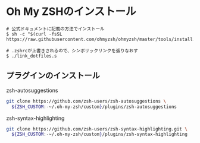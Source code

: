 # Oh My ZSHのインストール

```shell
# 公式ドキュメントに記載の方法でインストール
$ sh -c "$(curl -fsSL https://raw.githubusercontent.com/ohmyzsh/ohmyzsh/master/tools/install.sh)"

# .zshrcが上書きされるので、シンボリックリンクを張りなおす
$ ./link_dotfiles.s
```

## プラグインのインストール

zsh-autosuggestions

```bash
git clone https://github.com/zsh-users/zsh-autosuggestions \
  ${ZSH_CUSTOM:-~/.oh-my-zsh/custom}/plugins/zsh-autosuggestions
```

zsh-syntax-highlighting

```bash
git clone https://github.com/zsh-users/zsh-syntax-highlighting.git \
  ${ZSH_CUSTOM:-~/.oh-my-zsh/custom}/plugins/zsh-syntax-highlighting
```

